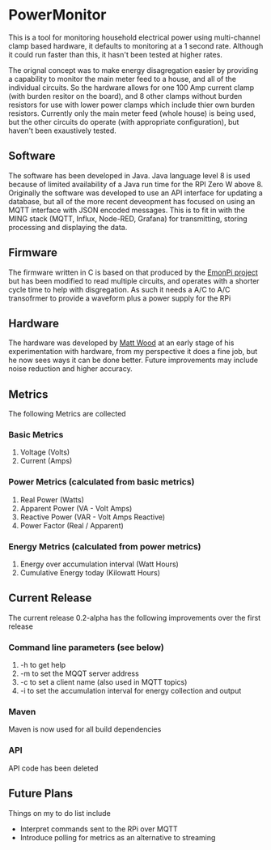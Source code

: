 # PowerMonitor
This is a tool for monitoring household electrical power using multi-channel  clamp based hardware, it defaults to monitoring at a 1 second rate. Although it could run faster than this, it hasn't been tested at higher rates.

The orignal concept was to make energy disagregation easier by providing a capability to monitor the main meter feed to a house, and all of the individual circuits. So the hardware allows for one 100 Amp current clamp (with burden resitor on the board), and 8 other clamps without burden resistors for use with lower power clamps which include thier own burden resistors. Currently only the main meter feed (whole house) is being used, but the other circuits do operate (with appropriate configuration), but haven't been exaustively tested. 

## Software
The software has been developed in Java. Java language level 8 is used because of limited availability of a Java run time for the RPI Zero W above 8. Originally the software was developed to use an API interface for updating a database, but all of the more recent deveopment has focused on using an MQTT interface with JSON encoded messages. This is to fit in with the MING stack (MQTT, Influx, Node-RED, Grafana) for transmitting, storing processing and displaying the data.

## Firmware
The firmware written in C is based on that produced by the [EmonPi project](https://github.com/openenergymonitor/emonpi) but has been modified to read multiple circuits, and operates with a shorter cycle time to help with disgregation. As such it needs a A/C to A/C transofrmer to provide a waveform plus a power supply for the RPi

## Hardware
The hardware was developed by [Matt Wood](https://github.com/MAWoodMain) at an early stage of his experimentation with hardware, from my perspective it does a fine job, but he now sees ways it can be done better. Future improvements may include noise reduction and higher accuracy.

## Metrics
The following Metrics are collected
### Basic Metrics
  1. Voltage (Volts)
  2. Current (Amps)
### Power Metrics (calculated from basic metrics)
  1. Real Power (Watts)
  2. Apparent Power (VA - Volt Amps)
  3. Reactive Power (VAR - Volt Amps Reactive)
  4. Power Factor (Real / Apparent)
### Energy Metrics (calculated from power metrics)
  1. Energy over accumulation interval (Watt Hours)
  2. Cumulative Energy today (Kilowatt Hours)

## Current Release
The current release 0.2-alpha has the following improvements over the first release
### Command line parameters (see below)
  1. -h to get help
  2. -m <ip address> to set the MQQT server address
  3. -c <client name> to set a client name (also used in MQTT topics)
  4. -i <number of minutes> to set the accumulation interval for energy collection and output
### Maven
  Maven is now used for all build dependencies
### API
  API code has been deleted

## Future Plans
Things on my to do list include
* Interpret commands sent to the RPi over MQTT
* Introduce polling for metrics as an alternative to streaming
